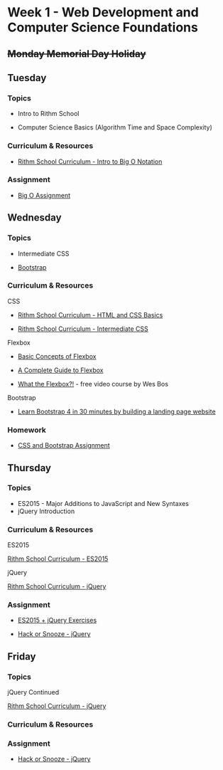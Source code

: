 # Week 1 - Web Development and Computer Science Foundations

## ~~Monday Memorial Day Holiday~~

## Tuesday

### Topics

* Intro to Rithm School

* Computer Science Basics (Algorithm Time and Space Complexity)

### Curriculum & Resources

* [Rithm School Curriculum - Intro to Big O Notation](https://www.rithmschool.com/courses/javascript-computer-science-fundamentals/introduction-to-big-o-notation)

### Assignment

* [Big O Assignment](https://github.com/rithmschool/big-o-assignment)

## Wednesday

### Topics

* Intermediate CSS

* [Bootstrap](https://getbootstrap.com/)

### Curriculum & Resources

CSS

* [Rithm School Curriculum - HTML and CSS Basics](https://www.rithmschool.com/courses/html-css-fundamentals)

* [Rithm School Curriculum - Intermediate CSS](https://www.rithmschool.com/courses/intermediate-css-bootstrap)

Flexbox

* [Basic Concepts of Flexbox](https://developer.mozilla.org/en-US/docs/Web/CSS/CSS_Flexible_Box_Layout/Basic_Concepts_of_Flexbox)

* [A Complete Guide to Flexbox](https://css-tricks.com/snippets/css/a-guide-to-flexbox/)

* [What the Flexbox?!](https://flexbox.io/) - free video course by Wes Bos

Bootstrap

* [Learn Bootstrap 4 in 30 minutes by building a landing page website](https://medium.freecodecamp.org/learn-bootstrap-4-in-30-minute-by-building-a-landing-page-website-guide-for-beginners-f64e03833f33)

### Homework

* [CSS and Bootstrap Assignment](https://github.com/rithmschool/css-and-bootstrap-assignment)

## Thursday

### Topics

* ES2015 - Major Additions to JavaScript and New Syntaxes
* jQuery Introduction

### Curriculum & Resources

ES2015

[Rithm School Curriculum - ES2015](https://www.rithmschool.com/courses/advanced-javascript-part-2/javascript-es2015-let-const-template-strings)

jQuery

[Rithm School Curriculum - jQuery](https://www.rithmschool.com/courses/intermediate-javascript-part-2)

### Assignment

* [ES2015 + jQuery Exercises](https://github.com/rithmschool/es2015-exercises)

* [Hack or Snooze - jQuery](https://github.com/rithmschool/hack-or-snooze)

## Friday

### Topics

jQuery Continued

[Rithm School Curriculum - jQuery](https://www.rithmschool.com/courses/intermediate-javascript-part-2)

### Curriculum & Resources

### Assignment

* [Hack or Snooze - jQuery](https://github.com/rithmschool/hack-or-snooze)
